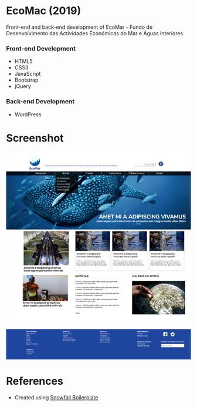 # EcoMac (2019)

Front-end and back-end development of EcoMar - Fundo de Desenvolvimento das Actividades Económicas do Mar e Águas Interiores

### Front-end Development
- HTML5
- CSS3
- JavaScript
- Bootstrap
- jQuery

### Back-end Development
- WordPress

# Screenshot

![scrrenshot](design/dist/01-home.png)

# References
- Created using <a href="https://github.com/marceloglacial/snowfall-boilerplate">Snowfall Boilerplate</a> 
